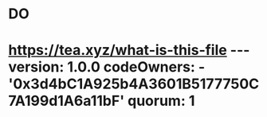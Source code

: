 # DO
# https://tea.xyz/what-is-this-file --- version: 1.0.0 codeOwners:   - '0x3d4bC1A925b4A3601B5177750C7A199d1A6a11bF' quorum: 1
